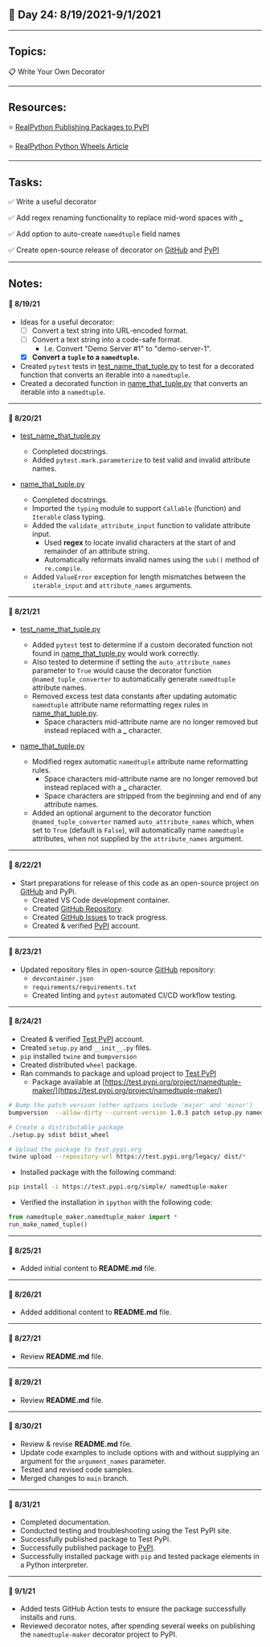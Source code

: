 ## :calendar: Day 24: 8/19/2021-9/1/2021

---

## Topics:

:clipboard: Write Your Own Decorator

---

## Resources:

:star: [RealPython Publishing Packages to PyPI](https://realpython.com/pypi-publish-python-package/)

:star: [RealPython Python Wheels Article](https://realpython.com/python-wheels/)

---

## Tasks:

:white_check_mark: Write a useful decorator

:white_check_mark: Add regex renaming functionality to replace mid-word spaces with **_**

:white_check_mark: Add option to auto-create `namedtuple` field names

:white_check_mark: Create open-source release of decorator on [GitHub](https://github.com/timothyhull/namedtuple-maker) and [PyPI](https://pypi.org/project/namedtuple-maker/)

---

## Notes:

#### :notebook: 8/19/21

- Ideas for a useful decorator:
    - [ ] Convert a text string into URL-encoded format.
    - [ ] Convert a text string into a code-safe format.
        - I.e. Convert "Demo Server #1" to "demo-server-1".
    - [X] **Convert a `tuple` to a `namedtuple`.**

- Created `pytest` tests in [test_name_that_tuple.py](test_name_that_tuple.py) to test for a decorated function that converts an iterable into a `namedtuple`.
- Created a decorated function in [name_that_tuple.py](name_that_tuple.py) that converts an iterable into a `namedtuple`.

---

#### :notebook: 8/20/21

- [test_name_that_tuple.py](test_name_that_tuple.py)
    - Completed docstrings.
    - Added `pytest.mark.parameterize` to test valid and invalid attribute names.

- [name_that_tuple.py](name_that_tuple.py)
    - Completed docstrings.
    - Imported the `typing` module to support `Callable` (function) and `Iterable` class typing.
    - Added the `validate_attribute_input` function to validate attribute input.
        - Used **regex** to locate invalid characters at the start of and remainder of an attribute string.
        - Automatically reformats invalid names using the `sub()` method of `re.compile`.
    - Added `ValueError` exception for length mismatches between the `iterable_input` and `attribute_names` arguments.

---

#### :notebook: 8/21/21

- [test_name_that_tuple.py](test_name_that_tuple.py)
    - Added `pytest` test to determine if a custom decorated function not found in [name_that_tuple.py](name_that_tuple.py) would work correctly.
    - Also tested to determine if setting the `auto_attribute_names` parameter to `True` would cause the decorator function `@named_tuple_converter` to automatically generate `namedtuple` attribute names.
    - Removed excess test data constants after updating automatic `namedtuple` attribute name reformatting regex rules in [name_that_tuple.py](name_that_tuple.py).
        - Space characters mid-attribute name are no longer removed but instead replaced with a **_** character.

- [name_that_tuple.py](name_that_tuple.py)
    - Modified regex automatic `namedtuple` attribute name reformatting rules.
        - Space characters mid-attribute name are no longer removed but instead replaced with a **_** character.
        - Space characters are stripped from the beginning and end of any attribute names.
    - Added an optional argument to the decorator function `@named_tuple_converter` named `auto_attribute_names` which, when set to `True` (default is `False`), will automatically name `namedtuple` attributes, when not supplied by the `attribute_names` argument.

---

#### :notebook: 8/22/21

- Start preparations for release of this code as an open-source project on [GitHub](https://github.com/timothyhull/namedtuple-maker) and PyPi.
    - Created VS Code development container.
    - Created [GitHub Repository](https://github.com/timothyhull/).
    - Created [GitHub Issues](https://github.com/timothyhull/issues) to track progress.
    - Created & verified [PyPI](https://pypi.org) account.

---

#### :notebook: 8/23/21

- Updated repository files in open-source [GitHub](https://github.com/timothyhull/namedtuple-maker) repository:
    - `devcontainer.json`
    - `requirements/requirements.txt`
    - Created linting and `pytest` automated CI/CD workflow testing.

---

#### :notebook: 8/24/21

- Created & verified [Test PyPI](https://test.pypi.org) account.
- Created `setup.py` and `__init__.py` files.
- `pip` installed `twine` and `bumpversion`
- Created distributed `wheel` package.
- Ran commands to package and upload project to [Test PyPI](https://test.pypi.org)
    - Package available at [https://test.pypi.org/project/namedtuple-maker/](https://test.pypi.org/project/namedtuple-maker/)

```bash
# Bump the patch version (other options include 'major' and 'minor')
bumpversion  --allow-dirty --current-version 1.0.3 patch setup.py namedtuple_maker/__init__.py

# Create a distributable package
./setup.py sdist bdist_wheel

# Upload the package to test.pypi.org
twine upload --repository-url https://test.pypi.org/legacy/ dist/*
```

- Installed package with the following command:

```bash
pip install -i https://test.pypi.org/simple/ namedtuple-maker
```

- Verified the installation in `ipython` with the following code:

```python
from namedtuple_maker.namedtuple_maker import *
run_make_named_tuple()
```

---

#### :notebook: 8/25/21

- Added initial content to **README.md** file.

---

#### :notebook: 8/26/21

- Added additional content to **README.md** file.

---

#### :notebook: 8/27/21

- Review **README.md** file.

---

#### :notebook: 8/29/21

- Review **README.md** file.

---

#### :notebook: 8/30/21

- Review & revise **README.md** file.
- Update code examples to include options with and without supplying an argument for the `argument_names` parameter.
- Tested and revised code samples.
- Merged changes to `main` branch.

---

#### :notebook: 8/31/21

- Completed documentation.
- Conducted testing and troubleshooting using the Test PyPI site.
- Successfully published package to Test PyPi.
- Successfully published package to [PyPI](https://pypi.org/project/namedtuple-maker/).
- Successfully installed package with `pip` and tested package elements in a Python interpreter.

---

#### :notebook: 9/1/21

- Added tests GitHub Action tests to ensure the package successfully installs and runs.
- Reviewed decorator notes, after spending several weeks on publishing the `namedtuple-maker` decorator project to PyPI.
